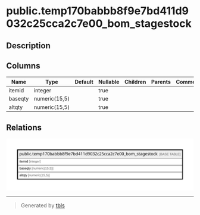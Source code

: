 # public.temp170babbb8f9e7bd411d9032c25cca2c7e00_bom_stagestock

## Description

## Columns

| Name | Type | Default | Nullable | Children | Parents | Comment |
| ---- | ---- | ------- | -------- | -------- | ------- | ------- |
| itemid | integer |  | true |  |  |  |
| baseqty | numeric(15,5) |  | true |  |  |  |
| altqty | numeric(15,5) |  | true |  |  |  |

## Relations

![er](public.temp170babbb8f9e7bd411d9032c25cca2c7e00_bom_stagestock.svg)

---

> Generated by [tbls](https://github.com/k1LoW/tbls)
